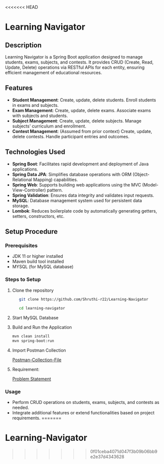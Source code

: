 <<<<<<< HEAD
# Learning Navigator

## Description

Learning Navigator is a Spring Boot application designed to manage students, exams, subjects, and contests. It provides CRUD (Create, Read, Update, Delete) operations via RESTful APIs for each entity, ensuring efficient management of educational resources.

## Features

- **Student Management**: Create, update, delete students. Enroll students in exams and subjects.
- **Exam Management**: Create, update, delete exams. Associate exams with subjects and students.
- **Subject Management**: Create, update, delete subjects. Manage subjects' curriculum and enrollment.
- **Contest Management**: (Assumed from prior context) Create, update, delete contests. Handle participant entries and outcomes.

## Technologies Used

- **Spring Boot**: Facilitates rapid development and deployment of Java applications. 
- **Spring Data JPA**: Simplifies database operations with ORM (Object-Relational Mapping) capabilities. 
- **Spring Web**: Supports building web applications using the MVC (Model-View-Controller) pattern. 
- **Spring Validation**: Ensures data integrity and validates input requests. 
- **MySQL**: Database management system used for persistent data storage. 
- **Lombok**: Reduces boilerplate code by automatically generating getters, setters, constructors, etc. 


## Setup Procedure

### Prerequisites

- JDK 11 or higher installed 
- Maven build tool installed 
- MYSQL  (for MySQL database)

### Steps to Setup

1. Clone the repository
   ``` bash
      git clone https://github.com/Shruthi-r22/Learning-Navigator
      
      cd learning-navigator
   ```
2. Start MySQL Database
   
3. Build and Run the Application
    ```bash
    mvn clean install
    mvn spring-boot:run
    ``` 

4. Import Postman Collection 

   [Postman-Collection-File](./External_Resource/Learning%20Navigator.postman_collection.json)

5. Requirement:

   [Problem Statement](./External_Resource/Week%202%20-%20Problem%20Statement_%20Learning%20Navigator.pdf)
   

### Usage

- Perform CRUD operations on students, exams, subjects, and contests as needed. 
- Integrate additional features or extend functionalities based on project requirements.
=======
# Learning-Navigator
>>>>>>> 0f01ceba4071d047f3b09b06bb9e2e37d4343628
